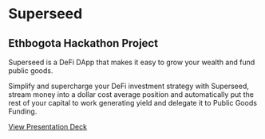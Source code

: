 # Superseed
## Ethbogota Hackathon Project

Superseed is a DeFi DApp that makes it easy to grow your wealth and fund public goods.

Simplify and supercharge your DeFi investment strategy with Superseed, stream money into a dollar cost average position and automatically put the rest of your capital to work generating yield and delegate it to Public Goods Funding.

[View Presentation Deck](https://www.canva.com/design/DAFOfhAgDNc/rDGA5lMbVQzx8EzqGcu0eQ/view?utm_content=DAFOfhAgDNc&utm_campaign=designshare&utm_medium=link2&utm_source=sharebutton)
